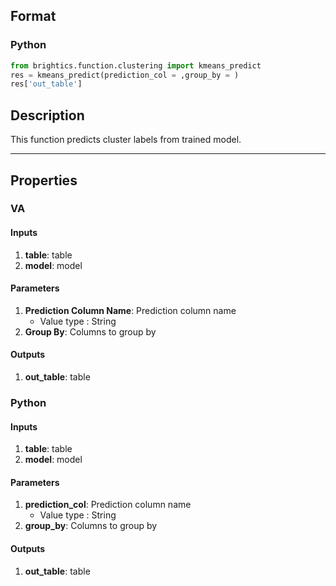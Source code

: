 ## Format
### Python
```python
from brightics.function.clustering import kmeans_predict
res = kmeans_predict(prediction_col = ,group_by = )
res['out_table']
```

## Description
This function predicts cluster labels from trained model.

---

## Properties
### VA
#### Inputs
1. **table**: table
2. **model**: model

#### Parameters
1. **Prediction Column Name**: Prediction column name
   - Value type : String
2. **Group By**: Columns to group by

#### Outputs
1. **out_table**: table

### Python
#### Inputs
1. **table**: table
2. **model**: model

#### Parameters
1. **prediction_col**: Prediction column name
   - Value type : String
2. **group_by**: Columns to group by

#### Outputs
1. **out_table**: table

